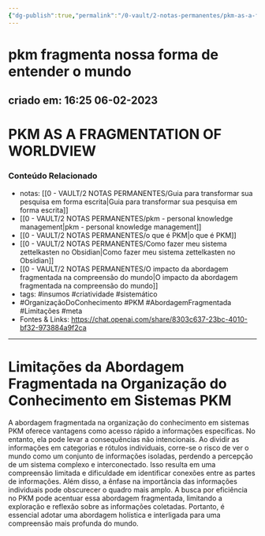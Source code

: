 ```yaml
---
{"dg-publish":true,"permalink":"/0-vault/2-notas-permanentes/pkm-as-a-fragmentation-of-worldview/","tags":["permanente","insumos","criatividade","sistemático","OrganizaçãoDoConhecimento","PKM","AbordagemFragmentada","Limitações","meta"],"dgHomeLink":true,"dgShowLocalGraph":true,"dgShowFileTree":true,"dgEnableSearch":true,"noteIcon":""}
---
```


# pkm fragmenta nossa forma de entender o mundo

## criado em: 16:25 06-02-2023

# PKM AS A FRAGMENTATION OF WORLDVIEW

### Conteúdo Relacionado
- notas: [[0 - VAULT/2 NOTAS PERMANENTES/Guia para transformar sua pesquisa em forma escrita\|Guia para transformar sua pesquisa em forma escrita]]
- [[0 - VAULT/2 NOTAS PERMANENTES/pkm - personal knowledge management\|pkm - personal knowledge management]]
- [[0 - VAULT/2 NOTAS PERMANENTES/o que é PKM\|o que é PKM]]
- [[0 - VAULT/2 NOTAS PERMANENTES/Como fazer meu sistema zettelkasten no Obsidian\|Como fazer meu sistema zettelkasten no Obsidian]]
- [[0 - VAULT/2 NOTAS PERMANENTES/O impacto da abordagem fragmentada na compreensão do mundo\|O impacto da abordagem fragmentada na compreensão do mundo]]
- tags: #insumos #criatividade #sistemático 
- #OrganizaçãoDoConhecimento #PKM #AbordagemFragmentada #Limitações #meta
- Fontes & Links: https://chat.openai.com/share/8303c637-23bc-4010-bf32-973884a9f2ca
---

# Limitações da Abordagem Fragmentada na Organização do Conhecimento em Sistemas PKM

A abordagem fragmentada na organização do conhecimento em sistemas PKM oferece vantagens como acesso rápido a informações específicas. No entanto, ela pode levar a consequências não intencionais. Ao dividir as informações em categorias e rótulos individuais, corre-se o risco de ver o mundo como um conjunto de informações isoladas, perdendo a percepção de um sistema complexo e interconectado. Isso resulta em uma compreensão limitada e dificuldade em identificar conexões entre as partes de informações. Além disso, a ênfase na importância das informações individuais pode obscurecer o quadro mais amplo. A busca por eficiência no PKM pode acentuar essa abordagem fragmentada, limitando a exploração e reflexão sobre as informações coletadas. Portanto, é essencial adotar uma abordagem holística e interligada para uma compreensão mais profunda do mundo.